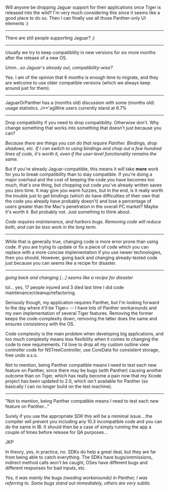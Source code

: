 

Will anyone be dropping Jaguar support for their applications once Tiger is released into the wild? I'm very much considering this since it seems like a good place to do so. Then I can finally use all those Panther-only UI elements :)

----

There are still people supporting Jaguar? ;)

----

Usually we try to keep compatibility in new versions for six more months after the release of a new OS.

*Umm...so Jaguar's already out, compatibility-wise?*

Yes. I am of the opinion that 6 months is enough time to migrate, and they are welcome to use older compatible versions (which we always keep around just for them).

----

JaguarOrPanther has a (months old) discussion with some (months old) usage statistics. J**'agWire users currently stand at 6.7%

----

Drop compatibility if you need to drop compatibility. Otherwise don't. Why change something that works into something that doesn't just because you can?

*Because there are things you can do that require Panther. Bindings, drop shadows, etc. If I can switch to using bindings and chop out a few hundred lines of code, it's worth it, even if the user-level functionality remains the same.*

But if you're already Jaguar-compatible, this means it will take **more** work for you to break compatibility than to stay compatible. If you're doing a major overhaul and the cost of keeping the code you have becomes too much, that's one thing, but chopping out code you've already written saves you zero time. It may give you warm fuzzies, but in the end, is it really worth the trouble just to get bindings (which do have difficulties of their own that the code you already have probably doesn't) and lose a percentage of users greater than the Mac's penetration in the overall PC market? Maybe it's worth it. But probably not. Just something to think about.

*Code requires maintenance, and harbors bugs. Removing code will reduce both, and can be less work in the long term.*

----

While that is generally true, changing code is more error prone than using code.  If you are trying to update or fix a piece of code which you can replace with a more concise implementation if you use newer technologies, then you should.  However, going back and changing already-tested code just because you can seems like a recipe for disaster.

----

*going back and changing [...] seems like a recipe for disaster*

lol... yes, 17 people injured and 3 died last time I did code maintenance/cleanup/refactoring.

Seriously though, my application requires Panther, but I'm looking forward to the day where it'll be Tiger+ -- I have lots of Panther workarounds and my own implementation of several Tiger features. Removing the former keeps the code-complexity down, removing the latter does the same and ensures consistency with the OS.

Code complexity is the main problem when developing big applications, and too much complexity means less flexibility when it comes to changing the code to new requirements. I'd love to drop all my custom outline view controller code for NSTreeController, use CoreData for consistent storage, free undo a.s.o.

Not to mention, being Panther compatible means I need to test each new feature on Panther, since there may be bugs (with Panther) causing another outcome than on Tiger, which has really become a pain now that my Xcode project has been updated to 2.0, which isn't available for Panther (so basically I can no longer build on the test machine).

----

"Not to mention, being Panther compatible means I need to test each new feature on Panther..."

Surely if you use the appropriate SDK this will be a mimimal issue....the compiler will prevent you including any 10.3 incompatible code and you can do the same in IB.  It should then be a case of simply running the app a couple of times before release for QA purposes...

JKP

In theory, yes, in practice, no. SDKs do help a great deal, but they are far from being able to catch everything. The SDKs have bugs/ommissions, indirect method calls won't be caught, OSes have different bugs and different responses for bad inputs, etc.

*Yes, it was mainly the bugs (needing workarounds) in Panther, I was referring to. Some bugs stand out immediately, others are very subtle.*
